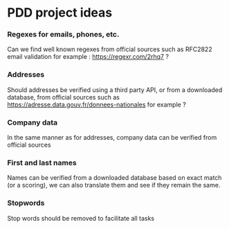 # PDD project ideas

### Regexes for emails, phones, etc.
Can we find well known regexes from official sources such as RFC2822 email validation for example : https://regexr.com/2rhq7 ?

### Addresses
Should addresses be verified using a third party API, or from a downloaded database, from official sources such as
https://adresse.data.gouv.fr/donnees-nationales for example ?

### Company data
In the same manner as for addresses, company data can be verified from official sources

### First and last names
Names can be verified from a downloaded database based on exact match (or a scoring), we can also translate them and see if they remain the same. 

### Stopwords 
Stop words should be removed to facilitate all tasks

